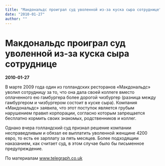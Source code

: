 ```yaml
---
title: "Макдональдс проиграл суд уволенной из-за куска сыра сотруднице"
date: "2010-01-27"
author: ""
---
```


# Макдональдс проиграл суд уволенной из-за куска сыра сотруднице

**2010-01-27** 

В марте 2009 года один из голландских ресторанов «Макдональдс» уволил сотрудницу за то, что она дала своей коллеге вместо оплаченного ею гамбургера более дорогой чизбургер (разница между гамбургером и чизбургером состоит в куске сыра). Компания «Макдональдс» заявила, что этот поступок является грубым нарушением правил корпорации, согласно которым запрещается бесплатно кормить своих знакомых, родственников и коллег.

Однако вчера голландский суд признал решение компании несправедливым и обязал ее выплатить уволенной женщине 4200 евро, то есть ее зарплату за пять месяцев. Более подходящим наказанием, как считает суд, в этом случае было бы письменное предупреждение.

По материалам www.telegraph.co.uk